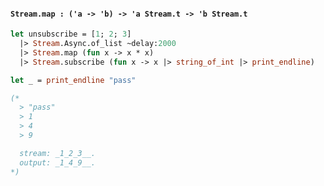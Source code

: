 #### `Stream.map : ('a -> 'b) -> 'a Stream.t -> 'b Stream.t`

```ocaml
let unsubscribe = [1; 2; 3]
  |> Stream.Async.of_list ~delay:2000
  |> Stream.map (fun x -> x * x)
  |> Stream.subscribe (fun x -> x |> string_of_int |> print_endline)

let _ = print_endline "pass"

(*
  > "pass"
  > 1
  > 4
  > 9

  stream: _1_2_3__.
  output: _1_4_9__.
*)
```